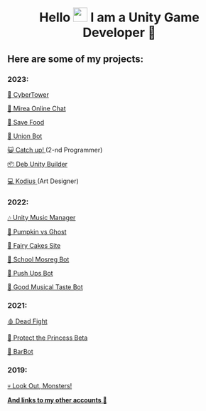<h1 align="center">Hello <img src="https://github.com/blackcater/blackcater/raw/main/images/Hi.gif" height="32"/> I am a <b>Unity Game Developer</b> 🎲</h1>

## Here are some of my projects:
### 2023:
[🌆 CyberTower](https://valter-games.itch.io/cybertower)

[💬 Mirea Online Chat](https://github.com/ValterGames-Coder/mirea-chat)

[🍎 Save Food](https://yandex.ru/games/app/258002?lang=ru)

[🤖 Union Bot](https://t.me/MTestTest_bot)

[😺 Catch up! ](https://akan123.itch.io/catch-up) (2-nd Programmer)

[📦 Deb Unity Builder](https://github.com/ValterGames-Coder/Deb-Unity-Builder)

[💻 Kodius ](https://masterigr.ru/csmaker2/) (Art Designer)

### 2022:
[🎶 Unity Music Manager](https://github.com/ValterGames-Coder/Unity-Music-Manager)

[🎃 Pumpkin vs Ghost](https://valter_games.itch.io/pumpkin-vs-ghost)

[🎂 Fairy Cakes Site](https://fairycakeskira.github.io)

[🤖 School Mosreg Bot](https://t.me/school_msoreg_bot)

[🤖 Push Ups Bot](https://t.me/PushUps_V_and_K_bot)

[🤖 Good Musical Taste Bot](https://t.me/GoodMusicalTaste_bot)

### 2021:
[🩸 Dead Fight](https://valter_games.itch.io/dead-fight)

[👑 Protect the Princess Beta](https://valter-games.itch.io/protect-the-princess)

[🤖 BarBot](https://github.com/ValterGames-Coder/Barbot)

### 2019:
[💀 Look Out, Monsters!](https://valter-games.itch.io/look-out-monsters)


[**And links to my other accounts 🌈**](https://linktr.ee/ValterGames)



